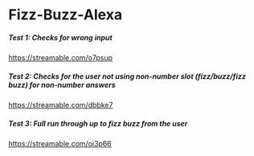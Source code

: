 # Fizz-Buzz-Alexa
##### Test 1: Checks for wrong input
https://streamable.com/o7psup
##### Test 2: Checks for the user not using non-number slot (fizz/buzz/fizz buzz) for non-number answers
https://streamable.com/dbbke7
##### Test 3: Full run through up to fizz buzz from the user
https://streamable.com/oi3p66

